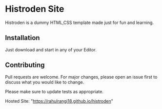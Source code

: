 # Histroden Site
Histroden is a dummy HTML,CSS template made just for fun and learning.

## Installation
Just download and start in any of your Editor.


## Contributing
Pull requests are welcome. For major changes, please open an issue first to discuss what you would like to change.

Please make sure to update tests as appropriate.

Hosted Site: "https://rahulrangi18.github.io/histroden"
